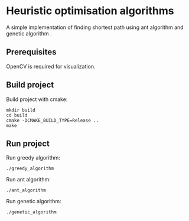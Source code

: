 # Heuristic optimisation algorithms
A simple implementation of finding shortest path using ant algorithm and genetic algorithm .

## Prerequisites
OpenCV is required for visualization.

## Build project
Build project with cmake:
```
mkdir build
cd build
cmake -DCMAKE_BUILD_TYPE=Release ..
make
```

## Run project
Run greedy algorithm:
```
./greedy_algorithm
```
Run ant algorithm:
```
./ant_algorithm
```

Run genetic algorithm:
```
./genetic_algorithm
```
